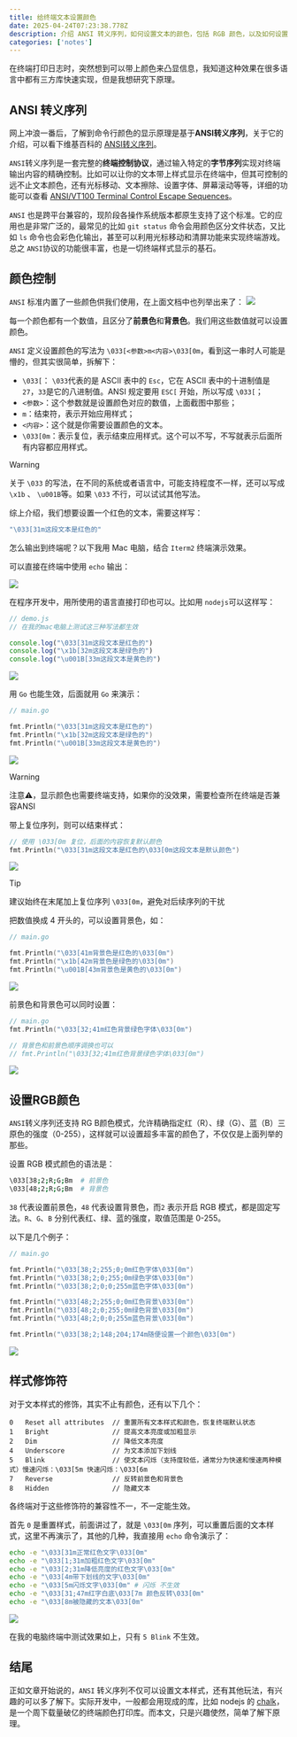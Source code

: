 ```yaml
---
title: 给终端文本设置颜色
date: 2025-04-24T07:23:38.778Z
description: 介绍 ANSI 转义序列，如何设置文本的颜色，包括 RGB 颜色，以及如何设置样式修饰符。
categories: ['notes']
---
```


在终端打印日志时，突然想到可以带上颜色来凸显信息，我知道这种效果在很多语言中都有三方库快速实现，但是我想研究下原理。
<!-- more -->

## ANSI 转义序列
网上冲浪一番后，了解到命令行颜色的显示原理是基于**ANSI转义序列**，关于它的介绍，可以看下维基百科的 [ANSI转义序列](https://zh.wikipedia.org/wiki/ANSI%E8%BD%AC%E4%B9%89%E5%BA%8F%E5%88%97)。

`ANSI`转义序列是一套完整的**终端控制协议**，通过输入特定的**字节序列**实现对终端输出内容的精确控制。比如可以让你的文本带上样式显示在终端中，但其可控制的远不止文本颜色，还有光标移动、文本擦除、设置字体、屏幕滚动等等，详细的功能可以查看 [ANSI/VT100 Terminal Control Escape Sequences](https://www2.ccs.neu.edu/research/gpc/VonaUtils/vona/terminal/vtansi.htm)。

`ANSI` 也是跨平台兼容的，现阶段各操作系统版本都原生支持了这个标准。它的应用也是非常广泛的，最常见的比如 `git status` 命令会用颜色区分文件状态，又比如 `ls` 命令也会彩色化输出，甚至可以利用光标移动和清屏功能来实现终端游戏。总之 `ANSI`协议的功能很丰富，也是一切终端样式显示的基石。

## 颜色控制
`ANSI` 标准内置了一些颜色供我们使用，在上面文档中也列举出来了：
![](https://img.wjian.xyz/2025/ANSI-colors.png)

每一个颜色都有一个数值，且区分了**前景色**和**背景色**。我们用这些数值就可以设置颜色。

`ANSI` 定义设置颜色的写法为 `\033[<参数>m<内容>\033[0m`，看到这一串时人可能是懵的，但其实很简单，拆解下：
- `\033[`： `\033`代表的是 ASCII 表中的 `Esc`，它在 ASCII 表中的十进制值是 `27`，`33`是它的八进制值。ANSI 规定要用 `ESC[` 开始，所以写成 `\033[`；
- `<参数>`：这个参数就是设置颜色对应的数值，上面截图中那些；
- `m`：结束符，表示开始应用样式；
- `<内容>`：这个就是你需要设置颜色的文本。
- `\033[0m`：表示复位，表示结束应用样式。这个可以不写，不写就表示后面所有内容都应用样式。

> [!WARNING]
> 关于 `\033` 的写法，在不同的系统或者语言中，可能支持程度不一样，还可以写成 `\x1b` 、 `\u001B`等。如果 `\033` 不行，可以试试其他写法。

综上介绍，我们想要设置一个红色的文本，需要这样写：
```bash
"\033[31m这段文本是红色的"
```
怎么输出到终端呢？以下我用 Mac 电脑，结合 `Iterm2` 终端演示效果。

可以直接在终端中使用 `echo` 输出：

![](https://img.wjian.xyz/2025/ansi-demo-1.png)

在程序开发中，用所使用的语言直接打印也可以。比如用 `nodejs`可以这样写：
```js
// demo.js
// 在我的mac电脑上测试这三种写法都生效

console.log("\033[31m这段文本是红色的")
console.log("\x1b[32m这段文本是绿色的")
console.log("\u001B[33m这段文本是黄色的")
```
![](https://img.wjian.xyz/2025/ansi-demo-2.png)

用 `Go` 也能生效，后面就用 `Go` 来演示：
```go
// main.go

fmt.Println("\033[31m这段文本是红色的")
fmt.Println("\x1b[32m这段文本是绿色的")
fmt.Println("\u001B[33m这段文本是黄色的")
```
![](https://img.wjian.xyz/2025/ansi-demo-3.png)

> [!WARNING]
> 注意⚠️，显示颜色也需要终端支持，如果你的没效果，需要检查所在终端是否兼容ANSI

带上复位序列，则可以结束样式：
```go
// 使用 \033[0m 复位，后面的内容恢复默认颜色
fmt.Println("\033[31m这段文本是红色的\033[0m这段文本是默认颜色")
```
![](https://img.wjian.xyz/2025/ansi-demo-4.png)

>[!TIP]
> 建议始终在末尾加上复位序列 `\033[0m`，避免对后续序列的干扰

把数值换成 4 开头的，可以设置背景色，如：
```go
// main.go

fmt.Println("\033[41m背景色是红色的\033[0m")
fmt.Println("\x1b[42m背景色是绿色的\033[0m")
fmt.Println("\u001B[43m背景色是黄色的\033[0m")
```
![](https://img.wjian.xyz/2025/ansi-demo-5.png)

前景色和背景色可以同时设置：
```go
// main.go
fmt.Println("\033[32;41m红色背景绿色字体\033[0m")

// 背景色和前景色顺序调换也可以
// fmt.Println("\033[32;41m红色背景绿色字体\033[0m")
```
![](https://img.wjian.xyz/2025/ansi-demo-6.png)

## 设置RGB颜色
`ANSI`转义序列还支持 RG B颜色模式，允许精确指定红（R）、绿（G）、蓝（B）三原色的强度（0-255），这样就可以设置超多丰富的颜色了，不仅仅是上面列举的那些。

设置 RGB 模式颜色的语法是：
```bash
\033[38;2;R;G;Bm  # 前景色
\033[48;2;R;G;Bm  # 背景色
```
`38` 代表设置前景色，`48` 代表设置背景色，而`2` 表示开启 RGB 模式，都是固定写法。`R`、`G`、`B` 分别代表红、绿、蓝的强度，取值范围是 0-255。

以下是几个例子：
```go
// main.go

fmt.Println("\033[38;2;255;0;0m红色字体\033[0m")
fmt.Println("\033[38;2;0;255;0m绿色字体\033[0m")
fmt.Println("\033[38;2;0;0;255m蓝色字体\033[0m")

fmt.Println("\033[48;2;255;0;0m红色背景\033[0m")
fmt.Println("\033[48;2;0;255;0m绿色背景\033[0m")
fmt.Println("\033[48;2;0;0;255m蓝色背景\033[0m")

fmt.Println("\033[38;2;148;204;174m随便设置一个颜色\033[0m")
```
![](https://img.wjian.xyz/2025/ansi-demo-7.png)

## 样式修饰符
对于文本样式的修饰，其实不止有颜色，还有以下几个：
```text
0	Reset all attributes  // 重置所有文本样式和颜色，恢复终端默认状态
1	Bright                // 提高文本亮度或加粗显示
2	Dim                   // 降低文本亮度
4	Underscore	          // 为文本添加下划线
5	Blink                 // 使文本闪烁（支持度较低，通常分为快速和慢速两种模式）慢速闪烁：\033[5m 快速闪烁：\033[6m
7	Reverse               // 反转前景色和背景色
8	Hidden                // 隐藏文本
```
各终端对于这些修饰符的兼容性不一，不一定能生效。

首先 `0` 是重置样式，前面讲过了，就是 `\033[0m` 序列，可以重置后面的文本样式，这里不再演示了，其他的几种，我直接用 `echo` 命令演示了：
```bash
echo -e "\033[31m正常红色文字\033[0m"
echo -e "\033[1;31m加粗红色文字\033[0m"
echo -e "\033[2;31m降低亮度的红色文字\033[0m"
echo -e "\033[4m带下划线的文字\033[0m"
echo -e "\033[5m闪烁文字\033[0m" # 闪烁 不生效
echo -e "\033[31;47m红字白底\033[7m 颜色反转\033[0m"
echo -e "\033[8m被隐藏的文本\033[0m"
```
![](https://img.wjian.xyz/2025/ansi-demo-8.png)

在我的电脑终端中测试效果如上，只有 `5 Blink` 不生效。

## 结尾
正如文章开始说的，`ANSI` 转义序列不仅可以设置文本样式，还有其他玩法，有兴趣的可以多了解下。实际开发中，一般都会用现成的库，比如 nodejs 的 [chalk](https://www.npmjs.com/package/chalk)，是一个周下载量破亿的终端颜色打印库。而本文，只是兴趣使然，简单了解下原理。
